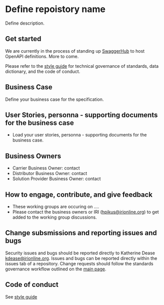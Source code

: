 # Define repoistory name

Define description.

## Get started
We are currently in the process of standing up [SwaggerHub](https://wwww.swaggerhub.com) to host OpenAPI definitions. More to come.

Please refer to the [style guide](https://github.com/Insured-Retirement-Institute/Style-Guide) for technical governance of standards, data dictionary, and the code of conduct.

## Business Case
Define your business case for the specification.

## User Stories, personna - supporting documents for the business case
- Load your user stories, personna - supporting documents for the business case.

## Business Owners 
- Carrier Business Owner: contact
- Distributor Business Owner: contact
- Solution Provider Business Owner: contact

## How to engage, contribute, and give feedback
- These working groups are occuring on ....
- Please contact the business owners or IRI (hpikus@irionline.org) to get added to the working group discussions. 

## Change subsmissions and reporting issues and bugs

Security issues and bugs should be reported directly to Katherine Dease kdease@irionline.org. Issues and bugs can be reported directly within the issues tab of a repository. Change requests should follow the standards governance workflow outlined on the [main page](https://github.com/Insured-Retirement-Institute).

## Code of conduct

See [style guide](https://github.com/Insured-Retirement-Institute/Style-Guide)
